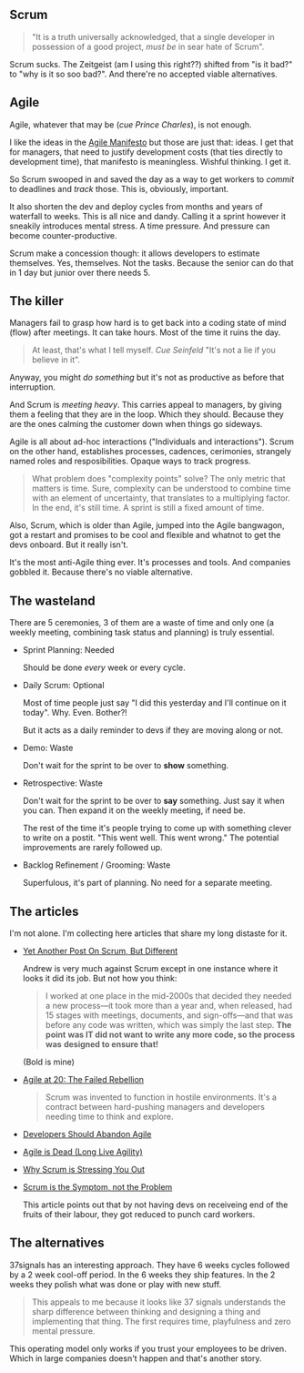 ## Scrum

> "It is a truth universally acknowledged, that a single developer
in possession of a good project, _must be_ in sear hate of Scrum".

Scrum sucks. The Zeitgeist (am I using this right??) shifted from
"is it bad?" to "why is it so soo bad?". And there're no accepted
viable alternatives.


## Agile

Agile, whatever that may be (_cue Prince Charles_), is not enough.

I like the ideas in the [Agile Manifesto](https://agilemanifesto.org/)
but those are just that: ideas. I get that for managers, that need
to justify development costs (that ties directly to development time),
that manifesto is meaningless. Wishful thinking. I get it.

So Scrum swooped in and saved the day as a way to get workers to
_commit_ to deadlines and _track_ those. This is, obviously, important.

It also shorten the dev and deploy cycles from months and years of
waterfall to weeks. This is all nice and dandy. Calling it a sprint
however it sneakily introduces mental stress. A time pressure. And
pressure can become counter-productive.

Scrum make a concession though: it allows developers to estimate
themselves. Yes, themselves. Not the tasks. Because the senior can
do that in 1 day but junior over there needs 5.


## The killer

Managers fail to grasp how hard is to get back into a coding state
of mind (flow) after meetings. It can take hours. Most of the time
it ruins the day.

> At least, that's what I tell myself. _Cue Seinfeld_ "It's not a lie
> if you believe in it".

Anyway, you might _do something_ but it's not as productive as before
that interruption.

And Scrum is _meeting heavy_. This carries appeal to managers,
by giving them a feeling that they are in the loop. Which they should.
Because they are the ones calming the customer down when things go
sideways.

Agile is all about ad-hoc interactions ("Individuals and
interactions"). Scrum on the other hand, establishes processes,
cadences, cerimonies, strangely named roles and resposibilities.
Opaque ways to track progress.

> What problem does "complexity points" solve? The only metric that
> matters is time. Sure, complexity can be understood to combine time
> with an element of uncertainty, that translates to a multiplying
> factor. In the end, it's still time. A sprint is still a fixed
> amount of time.

Also, Scrum, which is older than Agile, jumped into the Agile
bangwagon, got a restart and promises to be cool and flexible and
whatnot to get the devs onboard. But it really isn't.

It's the most anti-Agile thing ever. It's processes and tools. And
companies gobbled it. Because there's no viable alternative.


## The wasteland

There are 5 ceremonies, 3 of them are a waste of time and only one
(a weekly meeting, combining task status and planning) is truly
essential.

- Sprint Planning: Needed

  Should be done _every_ week or every cycle.

- Daily Scrum: Optional

  Most of time people just say "I did this yesterday and
  I'll continue on it today". Why. Even. Bother?!

  But it acts as a daily reminder to devs if they are moving
  along or not.

- Demo: Waste

  Don't wait for the sprint to be over to **show** something.

- Retrospective: Waste

  Don't wait for the sprint to be over to **say** something.
  Just say it when you can. Then expand it on the weekly meeting, if
  need be.

  The rest of the time it's people trying to come up with something
  clever to write on a postit. "This went well. This went wrong." The
  potential improvements are rarely followed up.

- Backlog Refinement / Grooming: Waste

  Superfulous, it's part of planning. No need for a separate meeting.



## The articles

I'm not alone. I'm collecting here articles that share my long distaste
for it.

- [Yet Another Post On Scrum, But Different](https://thecodist.com/yet-another-post-on-scrum-but-different/)

  Andrew is very much against Scrum except in one instance where it
  looks it did its job. But not how you think:

  > I worked at one place in the mid-2000s that decided they needed
  > a new process—it took more than a year and, when released, had 15
  > stages with meetings, documents, and sign-offs—and that was before
  > any code was written, which was simply the last step. **The point**
  > **was IT did not want to write any more code, so the process was**
  > **designed to ensure that!**

  (Bold is mine)

- [Agile at 20: The Failed Rebellion](https://www.simplethread.com/agile-at-20-the-failed-rebellion/)

  > Scrum was invented to function in hostile environments. It's a
  > contract between hard-pushing managers and developers needing
  > time to think and explore. 


- [Developers Should Abandon Agile](https://ronjeffries.com/articles/018-01ff/abandon-1/)

- [Agile is Dead (Long Live Agility)](https://pragdave.me/thoughts/active/2014-03-04-time-to-kill-agile.html)

- [Why Scrum is Stressing You Out](https://rethinkingsoftware.substack.com/p/why-scrum-is-stressing-you-out)

- [Scrum is the Symptom, not the Problem](https://rethinkingsoftware.substack.com/p/scrum-is-the-symptom-not-the-problem)

  This article points out that by not having devs on receiveing end of
  the fruits of their labour, they got reduced to punch card workers.


## The alternatives

37signals has an interesting approach. They have 6 weeks cycles
followed by a 2 week cool-off period. In the 6 weeks they ship
features. In the 2 weeks they polish what was done or play with
new stuff.

> This appeals to me because it looks like 37 signals understands
> the sharp difference between thinking and designing a thing and
> implementing that thing. The first requires time, playfulness and
> zero mental pressure.

This operating model only works if you trust your employees to be
driven. Which in large companies doesn't happen and that's
another story.

